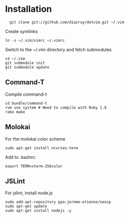 # Installation

	  git clone git://github.com/diazruy/dotvim.git ~/.vim

Create symlinks
	
  	ln -s ~/.vim/vimrc ~/.vimrc

Switch to the ~/.vim directory and fetch submodules

  	cd ~/.vim
  	git submodule init
  	git sumbodule update

## Command-T

Compile command-t

    cd bundle/command-t
    rvm use system # Need to compile with Ruby 1.8
    rake make

## Molokai

For the molokai color scheme

    sudo apt-get install ncurses-term

Add to .bashrc:
    
    export TERM=xterm-256color

## JSLint

For jslint, install node.js

    sudo add-apt-repository ppa:jerome-etienne/neoip 
    sudo apt-get update 
    sudo apt-get install nodejs -y
